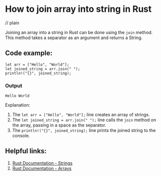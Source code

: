 # How to join array into string in Rust
// plain

Joining an array into a string in Rust can be done using the `join` method. This method takes a separator as an argument and returns a String.

## Code example:

```
let arr = ["Hello", "World"];
let joined_string = arr.join(" ");
println!("{}", joined_string);
```

### Output

`Hello World`

Explanation:

1. The `let arr = ["Hello", "World"];` line creates an array of strings.
2. The `let joined_string = arr.join(" ");` line calls the `join` method on the array, passing in a space as the separator.
3. The `println!("{}", joined_string);` line prints the joined string to the console.

## Helpful links:

1. [Rust Documentation - Strings](https://doc.rust-lang.org/std/string/index.html)
2. [Rust Documentation - Arrays](https://doc.rust-lang.org/std/primitive.array.html)
